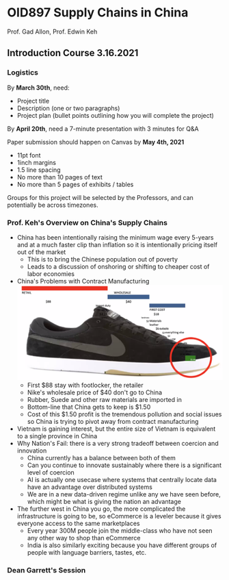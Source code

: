 # OID897 Supply Chains in China

Prof. Gad Allon, Prof. Edwin Keh

## Introduction Course 3.16.2021

### Logistics

By **March 30th**, need:

- Project title
- Description (one or two paragraphs)
- Project plan (bullet points outlining how you will complete the project)

By **April 20th**, need a 7-minute presentation with 3 minutes for Q&A

Paper submission should happen on Canvas by **May 4th, 2021**

- 11pt font
- 1inch margins
- 1.5 line spacing
- No more than 10 pages of text
- No more than 5 pages of exhibits / tables

Groups for this project will be selected by the Professors, and can potentially
be across timezones.

### Prof. Keh's Overview on China's Supply Chains

- China has been intentionally raising the minimum wage every 5-years and at a much
faster clip than inflation so it is intentionally pricing itself out of the market
	- This is to bring the Chinese population out of poverty
	- Leads to a discussion of onshoring or shifting to cheaper cost of labor economies
- China's Problems with Contract Manufacturing
	<img src="imgs/shoe.png" width=600px>
	- First $88 stay with footlocker, the retailer
	- Nike's wholesale price of $40 don't go to China
	- Rubber, Suede and other raw materials are imported in
	- Bottom-line that China gets to keep is $1.50
	- Cost of this $1.50 profit is the tremendous pollution and social issues so 
		China is trying to pivot away from contract manufacturing
- Vietnam is gaining interest, but the entire size of Vietnam is equivalent to 
	a single province in China
- Why Nation's Fail: there is a very strong tradeoff between coercion and innovation
	- China currently has a balance between both of them
	- Can you continue to innovate sustainably where there is a significant level of coercion
	- AI is actually one usecase where systems that centrally locate data have an 
		advantage over distributed systems
	- We are in a new data-driven regime unlike any we have seen before, which might be 
		what is giving the nation an advantage
- The further west in China you go, the more complicated the infrastructure is going to be,
	so eCommerce is a leveler because it gives everyone access to the same marketplaces
	- Every year 300M people join the middle-class who have not seen any other 
		way to shop than eCommerce
	- India is also similarly exciting because you have different groups of people with language
		barriers, tastes, etc.

### Dean Garrett's Session


